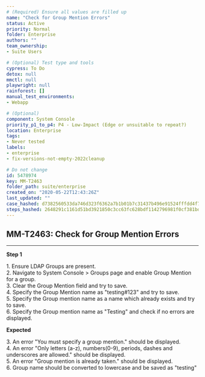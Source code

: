 ```yaml
---
# (Required) Ensure all values are filled up
name: "Check for Group Mention Errors"
status: Active
priority: Normal
folder: Enterprise
authors: ""
team_ownership: 
- Suite Users

# (Optional) Test type and tools
cypress: To Do
detox: null
mmctl: null
playwright: null
rainforest: []
manual_test_environments: 
- Webapp

# (Optional)
component: System Console
priority_p1_to_p4: P4 - Low-Impact (Edge or unsuitable to repeat?)
location: Enterprise
tags: 
- Never tested
labels: 
- enterprise
- fix-versions-not-empty-2022cleanup

# Do not change
id: 5478974
key: MM-T2463
folder_path: suite/enterprise
created_on: "2020-05-22T12:43:26Z"
last_updated: ""
case_hashed: d7382560533da746d323f6362a7b1b01b7c31437b496e91524fffdd4f7b47dbb573fe7055cf8daaf196ef534dcb64fbf
steps_hashed: 2648291c1161d51bd3921850c3cc63fc628bdf1142796981f0cf381bd6ff65f360f466a5749072e8a23e0b5e19c28258
---
```


## MM-T2463: Check for Group Mention Errors

---

**Step 1**

1\. Ensure LDAP Groups are present.\
2\. Navigate to System Console > Groups page and enable Group Mention for a group.\
3\. Clear the Group Mention field and try to save.\
4\. Specify the Group Mention name as "testing#123" and try to save. \
5\. Specify the Group mention name as a name which already exists and try to save.\
6\. Specify the Group mention name as "Testing" and check if no errors are displayed.

**Expected**

3\. An error "You must specify a group mention." should be displayed.\
4\. An error "Only letters (a-z), numbers(0-9), periods, dashes and underscores are allowed." should be displayed.\
5\. An error "Group mention is already taken." should be displayed.\
6\. Group name should be converted to lowercase and be saved as "testing"
